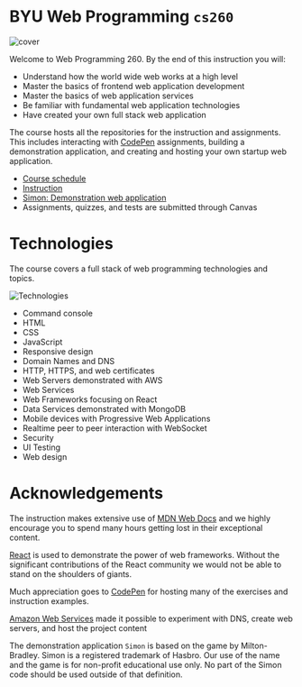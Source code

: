 # BYU **Web Programming** `cs260`

![cover](https://github.com/webprogramming260/.github/blob/main/profile/webprogrammingcover.jpg?raw=true)

Welcome to Web Programming 260. By the end of this instruction you will:

- Understand how the world wide web works at a high level
- Master the basics of frontend web application development
- Master the basics of web application services
- Be familiar with fundamental web application technologies
- Have created your own full stack web application

The course hosts all the repositories for the instruction and assignments. This includes interacting with [CodePen](https://codepen.io) assignments, building a demonstration application, and creating and hosting your own startup web application.

- [Course schedule](https://github.com/webprogramming260/.github/blob/main/profile/schedule/schedule.md)
- [Instruction](https://github.com/webprogramming260/.github/blob/main/profile/instructionTopics.md)
- [Simon: Demonstration web application](https://github.com/webprogramming260/.github/blob/main/profile/essentials/simon/simon.md)
- Assignments, quizzes, and tests are submitted through Canvas

# Technologies

The course covers a full stack of web programming technologies and topics.

![Technologies](https://github.com/webprogramming260/.github/blob/main/profile/technologies.png?raw=true)

- Command console
- HTML
- CSS
- JavaScript
- Responsive design
- Domain Names and DNS
- HTTP, HTTPS, and web certificates
- Web Servers demonstrated with AWS
- Web Services
- Web Frameworks focusing on React
- Data Services demonstrated with MongoDB
- Mobile devices with Progressive Web Applications
- Realtime peer to peer interaction with WebSocket
- Security
- UI Testing
- Web design

# Acknowledgements

The instruction makes extensive use of [MDN Web Docs](https://developer.mozilla.org/) and we highly encourage you to spend many hours getting lost in their exceptional content.

[React](https://reactjs.org) is used to demonstrate the power of web frameworks. Without the significant contributions of the React community we would not be able to stand on the shoulders of giants.

Much appreciation goes to [CodePen](https://codepen.io) for hosting many of the exercises and instruction examples.

[Amazon Web Services](https://aws.amazon.com) made it possible to experiment with DNS, create web servers, and host the project content

The demonstration application `Simon` is based on the game by Milton-Bradley. Simon is a registered trademark of Hasbro. Our use of the name and the game is for non-profit educational use only. No part of the Simon code should be used outside of that definition.
